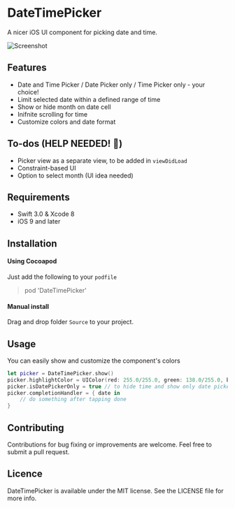 # DateTimePicker

A nicer iOS UI component for picking date and time.

![Screenshot](https://raw.githubusercontent.com/itsmeichigo/DateTimePicker/master/screenshot.png)

## Features

- Date and Time Picker / Date Picker only / Time Picker only - your choice!
- Limit selected date within a defined range of time
- Show or hide month on date cell
- Inifnite scrolling for time
- Customize colors and date format

## To-dos (HELP NEEDED! 🎯)

- Picker view as a separate view, to be added in `viewDidLoad`
- Constraint-based UI
- Option to select month (UI idea needed)

## Requirements

- Swift 3.0 & Xcode 8
- iOS 9 and later

## Installation

#### Using Cocoapod

Just add the following to your `podfile`
> pod 'DateTimePicker'

#### Manual install

Drag and drop folder `Source` to your project.


## Usage

You can easily show and customize the component's colors

```Swift
let picker = DateTimePicker.show()
picker.highlightColor = UIColor(red: 255.0/255.0, green: 138.0/255.0, blue: 138.0/255.0, alpha: 1)
picker.isDatePickerOnly = true // to hide time and show only date picker
picker.completionHandler = { date in
    // do something after tapping done
}
```

## Contributing

Contributions for bug fixing or improvements are welcome. Feel free to submit a pull request.

## Licence

DateTimePicker is available under the MIT license. See the LICENSE file for more info.

